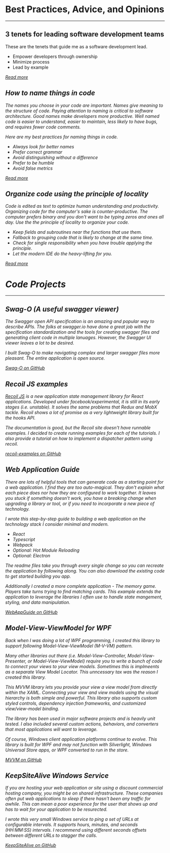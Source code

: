 # Best Practices, Advice, and Opinions
<hr />

##  3 tenets for leading software development teams
These are the tenets that guide me as a software development lead.

- Empower developers through ownership
- Minimize process
- Lead by example

<i class="fa fa-people-carry"/> [Read more](posts/DevLeadTenets.md)

## How to name things in code

The names you choose in your code are important. Names give meaning to the structure of code. Paying attention to naming is critical to software architecture. Good names make developers more productive. Well named code is easier to understand, easier to maintain, less likely to have bugs, and requires fewer code comments.

Here are my best practices for naming things in code.

- Always look for better names
- Prefer correct grammar
- Avoid distinguishing without a difference
- Prefer to be humble
- Avoid false metrics

<i class="fa fa-file-code"/> [Read more](posts/NamingCode.md)

## Organize code using the principle of locality

Code is edited as text to optimize human understanding and productivity. Organizing code for the computer's sake is counter-productive. The computer prefers binary and you don't want to be typing zeros and ones all day.  Use the the principle of locality to organize your code.

- Keep fields and subroutines near the functions that use them.
- Fallback to grouping code that is likely to change at the same time.
- Check for single responsibility when you have trouble applying the principle.
- Let the modern IDE do the heavy-lifting for you.

<i class="fas fa-map-marked-alt"/> [Read more](posts/Locality.md)

# Code Projects
<hr />

## Swag-O (A useful swagger viewer)
The Swagger open API specification is an amazing and popular way to describe APIs. The folks at swagger.io have done a great job with the specification standardization and the tools for creating swagger files and generating client code in multiple lanuages. However, the Swagger UI viewer leaves a lot to be desired. 

I built Swag-O to make navigating complex and larger swagger files more pleasant. The entire application is open source.

<i class="fa fa-github"/> [Swag-O on GitHub](https://github.com/GeoffCox/swago)

##  Recoil JS examples
[Recoil JS](http://recoiljs.org) is a new application state management library for React applications. Developed under facebook/experimental, it is still in its early stages (i.e. unstable). It solves the same problems that Redux and MobX tackle. Recoil shows a lot of promise as a very lightweight library built for the hooks API.

The documentation is good, but the Recoil site doesn't have runnable examples. I decided to create running examples for each of the tutorials. I also provide a tutorial on how to implement a dispatcher pattern using recoil.

<i class="fa fa-github"/> [recoil-examples on GitHub](https://github.com/GeoffCox/recoil-examples)

## Web Application Guide
There are lots of helpful tools that can generate code as a starting point for a web application. I find they are too auto-magical. They don't explain what each piece does nor how they are configured to work together. It leaves you stuck if something doesn't work, you have a breaking change when upgrading a library or tool, or if you need to incorporate a new piece of technology.

I wrote this step-by-step guide to building a web application on the technology stack I consider minimal and modern.
- React
- Typescript
- Webpack
- Optional: Hot Module Reloading
- Optional: Electron

The readme files take you through every single change so you can recreate the application by following along. You can also download the existing code to get started building you app.

Additionally I created a more complete application - The memory game. Players take turns trying to find matching cards.  This example extends the application to leverage the libraries I often use to handle state mangement, styling, and data manipulation.

<i class="fa fa-github"/> [WebAppGuide on GitHub](https://github.com/GeoffCox/WebAppGuide)

## Model-View-ViewModel for WPF
Back when I was doing a lot of WPF programming, I created this library to support following Model-View-ViewModel (M-V-VM) pattern. 

Many other libraries out there (i.e. Model-View-Controller, Model-View-Presenter, or Model-View-ViewModel) require you to write a bunch of code to connect your views to your view models. Sometimes this is implmeents as a separate View Model Locator. This unncessary tax was the reason I created this library.

This MVVM library lets you provide your view a view model from directly within the XAML. Connecting your view and view models using the visual hierarchy is both simple and powerful. This library also supports custom styled controls, dependency injection frameworks, and customized view/view-model binding.

The library has been used in major software projects and is heavily unit tested. I also included several custom actions, behaviors, and converters that most applications will want to leverage.

Of course, Windows client application platforms continue to evolve. This library is built for WPF and may not function with Silverlight, Windows Universal Store apps, or WPF converted to run in the store.

<i class="fa fa-github"/> [MVVM on GitHub](https://github.com/GeoffCox/MVVM)

## KeepSiteAlive Windows Service
If you are hosting your web application or site using a discount commercial hosting company, you might be on shared infrastructure. These companies often put web applications to sleep if there hasn't been any traffic for awhile. This can mean a poor experience for the user that shows up and has to wait for your application to be resurected.  

I wrote this very small Windows service to ping a set of URLs at configurable intervals. It supports hours, minutes, and seconds (HH:MM:SS) intervals. I recommend using different seconds offsets between different URLs to stagger the calls.

<i class="fa fa-github"/> [KeepSiteAlive on GitHub](https://github.com/GeoffCox/KeepSiteAlive)